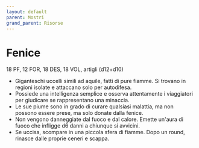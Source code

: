 ```yaml
---
layout: default
parent: Mostri
grand_parent: Risorse
---
```


# Fenice

18 PF, 12 FOR, 18 DES, 18 VOL, artigli (d12+d10)

- Giganteschi uccelli simili ad aquile, fatti di pure fiamme. Si trovano in regioni isolate e attaccano solo per autodifesa.
- Possiede una intelligenza semplice e osserva attentamente i viaggiatori per giudicare se rappresentano una minaccia.
- Le sue piume sono in grado di curare qualsiasi malattia, ma non possono essere prese, ma solo donate dalla fenice.
- Non vengono danneggiate dal fuoco e dal calore. Emette un'aura di fuoco che infligge d6 danni a chiunque si avvicini.
- Se uccisa, scompare in una piccola sfera di fiamme. Dopo un round, rinasce dalle proprie ceneri e scappa.